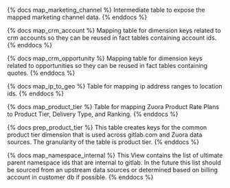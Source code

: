 {% docs map_marketing_channel %}
 Intermediate table to expose the mapped marketing channel data.
{% enddocs %}

{% docs map_crm_account %}
 Mapping table for dimension keys related to crm accounts so they can be reused in fact tables containing account ids.
{% enddocs %}

{% docs map_crm_opportunity %}
 Mapping table for dimension keys related to opportunities so they can be reused in fact tables containing quotes.
{% enddocs %}

{% docs map_ip_to_geo %}
Table for mapping ip address ranges to location ids.
{% enddocs %}

{% docs map_product_tier %}
 Table for mapping Zuora Product Rate Plans to Product Tier, Delivery Type, and Ranking.
{% enddocs %}

{% docs prep_product_tier %}
 This table creates keys for the common product tier dimension that is used across gitlab.com and Zuora data sources. 
 The granularity of the table is product tier.
{% enddocs %}

{% docs map_namespace_internal %}
This View contains the list of ultimate parent namespace ids that are internal to gitlab. In the future this list should be sourced from an upstream data sources or determined based on billing account in customer db if possible.
{% enddocs %}